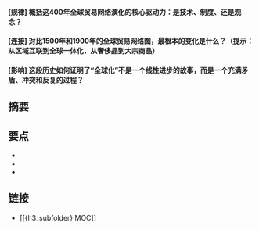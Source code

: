 #### [规律] 概括这400年全球贸易网络演化的核心驱动力：是技术、制度、还是观念？


#### [连接] 对比1500年和1900年的全球贸易网络图，最根本的变化是什么？（提示：从区域互联到全球一体化，从奢侈品到大宗商品）


#### [影响] 这段历史如何证明了“全球化”不是一个线性进步的故事，而是一个充满矛盾、冲突和反复的过程？


## 摘要


## 要点

- 
- 
- 

## 链接

- [[{h3_subfolder} MOC]]
